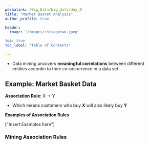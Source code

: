 ```yaml
---
permalink: /Big_Data/big_data/day_9
title: "Market Basket Analysis"
author_profile: true

header:
  image: "/images/chicagotwo.jpeg"

toc: true
toc_label: "Table of Contents" 

---
```



* Data mining uncovers **meaningful correlations** between different entities accordin to their co-occurrence in a data set


## Example: Market Basket Data

**Association Rule:** X -> Y

* Which means customers who buy **X** will also likely buy **Y**

**Examples of Association Rules**

["Insert Examples here"]



### Mining Association Rules

